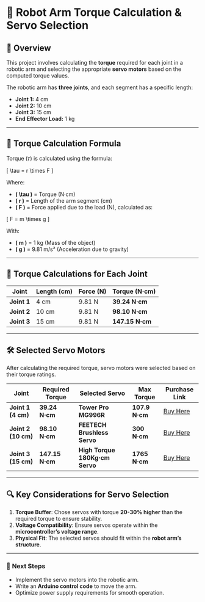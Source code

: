 # 📌 Robot Arm Torque Calculation & Servo Selection

## 📖 Overview
This project involves calculating the **torque** required for each joint in a robotic arm and selecting the appropriate **servo motors** based on the computed torque values.

The robotic arm has **three joints**, and each segment has a specific length:
- **Joint 1:** 4 cm
- **Joint 2:** 10 cm
- **Joint 3:** 15 cm
- **End Effector Load:** 1 kg

---

## 🔢 **Torque Calculation Formula**
Torque (𝜏) is calculated using the formula:

\[
\tau = r \times F
\]

Where:
- **\( \tau \)** = Torque (N·cm)
- **\( r \)** = Length of the arm segment (cm)
- **\( F \)** = Force applied due to the load (N), calculated as:

\[
F = m \times g
\]

With:
- **\( m \)** = 1 kg (Mass of the object)
- **\( g \)** = 9.81 m/s² (Acceleration due to gravity)

---

## 🧮 **Torque Calculations for Each Joint**
| Joint | Length (cm) | Force (N) | Torque (N·cm) |
|--------|------------|------------|----------------|
| **Joint 1** | 4 cm | 9.81 N | **39.24 N·cm** |
| **Joint 2** | 10 cm | 9.81 N | **98.10 N·cm** |
| **Joint 3** | 15 cm | 9.81 N | **147.15 N·cm** |

---

## 🛠 **Selected Servo Motors**
After calculating the required torque, servo motors were selected based on their torque ratings.

| Joint | Required Torque | Selected Servo | Max Torque | Purchase Link |
|--------|----------------|--------------------|------------|---------------|
| **Joint 1 (4 cm)** | **39.24 N·cm** | **Tower Pro MG996R** | **107.9 N·cm** | [Buy Here](https://www.amazon.sa/%D9%85%D8%AD%D8%B1%D9%83-%D8%B3%D9%8A%D8%B1%D9%81%D9%88-MG996R-%D8%AA%D8%A7%D9%88%D8%B1-%D8%A8%D8%B1%D9%88/dp/B00MTGV3TA) |
| **Joint 2 (10 cm)** | **98.10 N·cm** | **FEETECH Brushless Servo** | **300 N·cm** | [Buy Here](https://www.amazon.sa/-/en/FEETECH-Aluminum-Brushless-Rotation-Steering/dp/B097DGT8G7?th=1) |
| **Joint 3 (15 cm)** | **147.15 N·cm** | **High Torque 180Kg·cm Servo** | **1765 N·cm** | [Buy Here](https://ardunic.com/product/High-Torque-Servo-12-24V-180KgCm-Steel-Gear) |

---

## 🔍 **Key Considerations for Servo Selection**
1. **Torque Buffer**: Chose servos with torque **20-30% higher** than the required torque to ensure stability.
2. **Voltage Compatibility**: Ensure servos operate within the **microcontroller’s voltage range**.
3. **Physical Fit**: The selected servos should fit within the **robot arm’s structure**.

---

### 🚀 **Next Steps**
- Implement the servo motors into the robotic arm.
- Write an **Arduino control code** to move the arm.
- Optimize power supply requirements for smooth operation.

